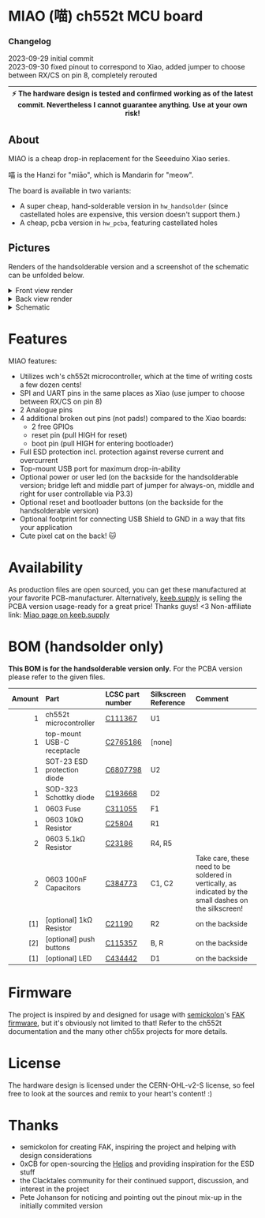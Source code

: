 # MIAO (喵) ch552t MCU board

### Changelog
2023-09-29 initial commit  
2023-09-30 fixed pinout to correspond to Xiao, added jumper to choose between RX/CS on pin 8, completely rerouted

| :zap: The hardware design is tested and confirmed working as of the latest commit. Nevertheless I cannot guarantee anything. **Use at your own risk!** |
|---|

## About
MIAO is a cheap drop-in replacement for the Seeeduino Xiao series.

喵 is the Hanzi for "miāo", which is Mandarin for "meow".

The board is available in two variants:
- A super cheap, hand-solderable version in `hw_handsolder` (since castellated holes are expensive, this version doesn't support them.)
- A cheap, pcba version in `hw_pcba`, featuring castellated holes

## Pictures
Renders of the handsolderable version and a screenshot of the schematic can be unfolded below.

<details>
<summary> Front view render </summary>

![miaofront](https://github.com/kilipan/miao/blob/main/img/miao_3d_front.png?raw=true)

</details>
<details>
<summary> Back view render </summary>

![miaoback](https://github.com/kilipan/miao/blob/main/img/miao_3d_back.png?raw=true)

</details>
<details>
<summary> Schematic </summary>

![miaoschematic](https://github.com/kilipan/miao/blob/main/img/miao_schematic.png?raw=true)

</details>

# Features
MIAO features:
- Utilizes wch's ch552t microcontroller, which at the time of writing costs a few dozen cents! 
- SPI and UART pins in the same places as Xiao (use jumper to choose between RX/CS on pin 8)
- 2 Analogue pins
- 4 additional broken out pins (not pads!) compared to the Xiao boards:
  - 2 free GPIOs
  - reset pin (pull HIGH for reset)
  - boot pin (pull HIGH for entering bootloader)
- Full ESD protection incl. protection against reverse current and overcurrent
- Top-mount USB port for maximum drop-in-ability
- Optional power or user led (on the backside for the handsolderable version; bridge left and middle part of jumper for always-on, middle and right for user controllable via P3.3)
- Optional reset and bootloader buttons (on the backside for the handsolderable version)
- Optional footprint for connecting USB Shield to GND in a way that fits your application
- Cute pixel cat on the back! 🐱

# Availability
As production files are open sourced, you can get these manufactured at your favorite PCB-manufacturer. Alternatively, [keeb.supply](https://keeb.supply/) is selling the PCBA version usage-ready for a great price! Thanks guys! <3
Non-affiliate link: [Miao page on keeb.supply](https://keeb.supply/products/miao)

# BOM (handsolder only)
**This BOM is for the handsolderable version only.** For the PCBA version please refer to the given files.

| Amount | Part | LCSC part number | Silkscreen Reference | Comment |
|-------:|:-----|:-----------------|:---------------------|:--------|
|      1 | ch552t microcontroller | [C111367](https://www.lcsc.com/product-detail/USB-ICs_WCH-Jiangsu-Qin-Heng-CH552T_C111367.html) | U1 | |
|      1 | top-mount USB-C receptacle | [C2765186](https://www.lcsc.com/product-detail/_SHOU-HAN-_C2765186.html) | [none] | |
|      1 | SOT-23 ESD protection diode | [C6807798](https://www.lcsc.com/product-detail/_FUXINSEMI-_C6807798.html) | U2 | |
|      1 | SOD-323 Schottky diode | [C193668](https://www.lcsc.com/product-detail/_Nexperia-_C193668.html) | D2 | |
|      1 | 0603 Fuse | [C311055](https://www.lcsc.com/product-detail/_AEM-_C311055.html) | F1 | |
|      1 | 0603 10kΩ Resistor | [C25804](https://www.lcsc.com/product-detail/_UNI-ROYAL-Uniroyal-Elec-_C25804.html) | R1 | |
|      2 | 0603 5.1kΩ Resistor | [C23186](https://www.lcsc.com/product-detail/_UNI-ROYAL-Uniroyal-Elec-_C23186.html) | R4, R5 | |
|      2 | 0603 100nF Capacitors | [C384773](https://www.lcsc.com/product-detail/Multilayer-Ceramic-Capacitors-MLCC-SMD-SMT_Walsin-Tech-Corp-0603X334K100CT_C384773.html) | C1, C2 | Take care, these need to be soldered in vertically, as indicated by the small dashes on the silkscreen! |
|    [1] | [optional] 1kΩ Resistor | [C21190](https://www.lcsc.com/product-detail/_UNI-ROYAL-Uniroyal-Elec-_C21190.html) | R2 | on the backside |
|    [2] | [optional] push buttons | [C115357](https://www.lcsc.com/product-detail/_ALPSALPINE-_C115357.html) | B, R | on the backside |
|    [1] | [optional] LED | [C434442](https://www.lcsc.com/product-detail/_Yongyu-Photoelectric-_C434442.html) | D1 | on the backside |

# Firmware
The project is inspired by and designed for usage with
[semickolon](https://github.com/semickolon/)'s
[FAK firmware](https://github.com/semickolon/fak/), but it's obviously not
limited to that! Refer to the ch552t documentation and the many other ch55x
projects for more details.

# License
The hardware design is licensed under the CERN-OHL-v2-S license, so feel free
to look at the sources and remix to your heart's content! :)

# Thanks
- semickolon for creating FAK, inspiring the project and helping with design considerations
- 0xCB for open-sourcing the [Helios](https://github.com/0xCB-dev/0xCB-Helios/) and providing inspiration for the ESD stuff
- the Clacktales community for their continued support, discussion, and interest in the project
- Pete Johanson for noticing and pointing out the pinout mix-up in the initially commited version
